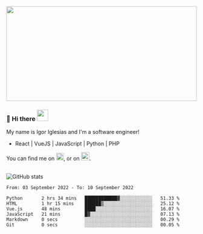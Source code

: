 <img src="https://c.tenor.com/KjVxfRrrncUAAAAd/matrix.gif" width="100%" height="250px">

### 🔭 Hi there <img src="https://raw.githubusercontent.com/MartinHeinz/MartinHeinz/master/wave.gif" width="30px">


My name is Igor Iglesias and I'm a software engineer!
<br>

<ul>
  <li> React | VueJS | JavaScript | Python | PHP </li>
</ul>
You can find me on <a href="https://twitter.com/IgorIglesias5"><img src="https://i.imgur.com/JLLlB5S.png" width="20px"></a>, or on <a href="https://www.linkedin.com/in/igor-iglesias-62478428/"><img src="https://i.imgur.com/PXyIkWx.png" width="22px"></a>.

<br>
<br>

![GitHub stats](https://github-readme-stats.vercel.app/api?username=igoiglesias&show_icons=true&count_private=true&theme=chartreuse-dark&hide_title=true)

<!--START_SECTION:waka-->

```text
From: 03 September 2022 - To: 10 September 2022

Python       2 hrs 34 mins   ████████████▓░░░░░░░░░░░░   51.33 %
HTML         1 hr 15 mins    ██████▒░░░░░░░░░░░░░░░░░░   25.12 %
Vue.js       48 mins         ████░░░░░░░░░░░░░░░░░░░░░   16.07 %
JavaScript   21 mins         █▓░░░░░░░░░░░░░░░░░░░░░░░   07.13 %
Markdown     0 secs          ░░░░░░░░░░░░░░░░░░░░░░░░░   00.29 %
Git          0 secs          ░░░░░░░░░░░░░░░░░░░░░░░░░   00.05 %
```

<!--END_SECTION:waka-->

